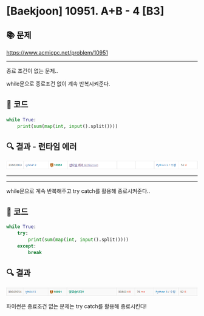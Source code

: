 # [Baekjoon] 10951. A+B - 4 [B3]

## 📚 문제

https://www.acmicpc.net/problem/10951

---

종료 조건이 없는 문제..

while문으로 종료조건 없이 계속 반복시켜준다.

## 📒 코드

```python
while True:
    print(sum(map(int, input().split())))
```

## 🔍 결과 - 런타임 에러

![image-20220226234730062](README.assets/image-20220226234730062.png)

---

---

while문으로 계속 반복해주고 try catch를 활용해 종료시켜준다..

## 📒 코드

```python
while True:
    try:
        print(sum(map(int, input().split())))
    except:
        break
```

## 🔍 결과

![image-20220226234818989](README.assets/image-20220226234818989.png)

파이썬은 종료조건 없는 문제는 try catch를 활용해 종료시킨다!